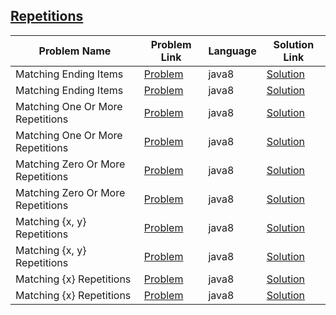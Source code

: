 ## [Repetitions](https://www.hackerrank.com/domains/regex/re-repetitions)

|Problem Name|Problem Link|Language|Solution Link|
---|---|---|---
|Matching Ending Items|[Problem](https://www.hackerrank.com/challenges/matching-ending-items/problem)|java8|[Solution](./MatchingEndingItems.java)|
|Matching Ending Items|[Problem](https://www.hackerrank.com/challenges/matching-ending-items/problem)|java8|[Solution](./MatchingEndingItems.java)|
|Matching One Or More Repetitions|[Problem](https://www.hackerrank.com/challenges/matching-one-or-more-repititions/problem)|java8|[Solution](./MatchingOneOrMoreRepetitions.java)|
|Matching One Or More Repetitions|[Problem](https://www.hackerrank.com/challenges/matching-one-or-more-repititions/problem)|java8|[Solution](./MatchingOneOrMoreRepetitions.java)|
|Matching Zero Or More Repetitions|[Problem](https://www.hackerrank.com/challenges/matching-zero-or-more-repetitions/problem)|java8|[Solution](./MatchingZeroOrMoreRepetitions.java)|
|Matching Zero Or More Repetitions|[Problem](https://www.hackerrank.com/challenges/matching-zero-or-more-repetitions/problem)|java8|[Solution](./MatchingZeroOrMoreRepetitions.java)|
|Matching {x, y} Repetitions|[Problem](https://www.hackerrank.com/challenges/matching-x-y-repetitions/problem)|java8|[Solution](./Matching{x,y}Repetitions.java)|
|Matching {x, y} Repetitions|[Problem](https://www.hackerrank.com/challenges/matching-x-y-repetitions/problem)|java8|[Solution](./Matching{x,y}Repetitions.java)|
|Matching {x} Repetitions|[Problem](https://www.hackerrank.com/challenges/matching-x-repetitions/problem)|java8|[Solution](./Matching{x}Repetitions.java)|
|Matching {x} Repetitions|[Problem](https://www.hackerrank.com/challenges/matching-x-repetitions/problem)|java8|[Solution](./Matching{x}Repetitions.java)|
